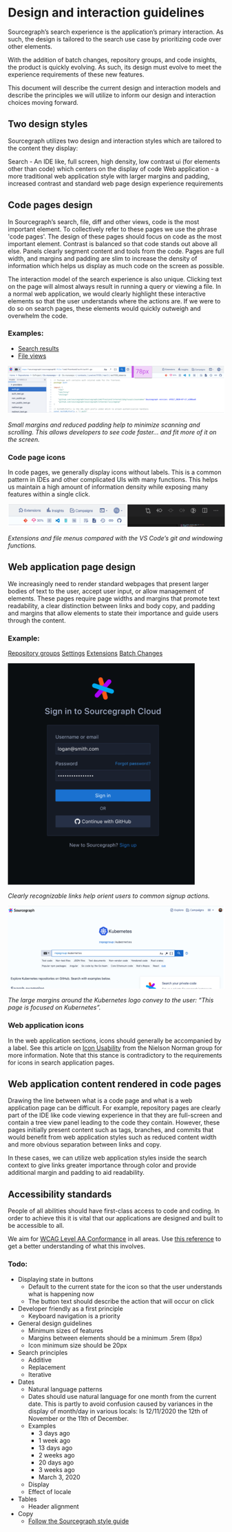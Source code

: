 # Design and interaction guidelines

Sourcegraph’s search experience is the application’s primary interaction. As such, the design is tailored to the search use case by prioritizing code over other elements.

With the addition of batch changes, repository groups, and code insights, the product is quickly evolving. As such, its design must evolve to meet the experience requirements of these new features.

This document will describe the current design and interaction models and describe the principles we will utilize to inform our design and interaction choices moving forward.

## Two design styles
Sourcegraph utilizes two design and interaction styles which are tailored to the content they display:

Search - An IDE like, full screen, high density, low contrast ui (for elements other than code) which centers on the display of code
Web application - a more traditional web application style with larger margins and padding, increased contrast and standard web page design experience requirements

## Code pages design

In Sourcegraph’s search, file, diff and other views, code is the most important element. To collectively refer to these pages we use the phrase 'code pages'. The design of these pages should focus on code as the most important element. Contrast is balanced so that code stands out above all else. Panels clearly segment content and tools from the code. Pages are full width, and margins and padding are slim to increase the density of information which helps us display as much code on the screen as possible.

The interaction model of the search experience is also unique. Clicking text on the page will almost always result in running a query or viewing a file. In a normal web application, we would clearly highlight these interactive elements so that the user understands where the actions are. If we were to do so on search pages, these elements would quickly outweigh and overwhelm the code.

### Examples:

* [Search results](https://sourcegraph.com/search?q=repo:%5Egithub%5C.com/sourcegraph/sourcegraph%24+file:.*/go+auth&patternType=literal)
* [File views](https://sourcegraph.com/github.com/sourcegraph/sourcegraph/-/blob/package.json)

<img src='./margins-example.png' />

_Small margins and reduced padding help to minimize scanning and scrolling. This allows developers to see code faster… and fit more of it on the screen._


### Code page icons

In code pages, we generally display icons without labels. This is a common pattern in IDEs and other complicated UIs with many functions. This helps us maintain a high amount of information density while exposing many features within a single click.

<img src='./icons-example.png' />

_Extensions and file menus compared with the VS Code’s git and windowing functions._

## Web application page design

We increasingly need to render standard webpages that present larger bodies of text to the user, accept user input, or allow management of elements. These pages require page widths and margins that promote text readability, a clear distinction between links and body copy, and padding and margins that allow elements to state their importance and guide users through the content.


### Example:

[Repository groups](https://sourcegraph.com/refactor-python2-to-3)
[Settings](https://sourcegraph.com/users/rrhyne/settings)
[Extensions](https://sourcegraph.com/extensions)
[Batch Changes](https://k8s.sgdev.org/batch-changes)

<img src='./signup-example.png' />

_Clearly recognizable links help orient users to common signup actions._

<img src='./large-margin-example.png' />

_The large margins around the Kubernetes logo convey to the user: “This page is focused on Kubernetes”._

### Web application icons

In the web application sections, icons should generally be accompanied by a label. See this article on [Icon Usability](https://www.nngroup.com/articles/icon-usability/) from the Nielson Norman group for more information. Note that this stance is contradictory to the requirements for icons in search application pages.


## Web application content rendered in code pages

Drawing the line between what is a code page and what is a web application page can be difficult. For example, repository pages are clearly part of the IDE like code viewing experience in that they are full-screen and contain a tree view panel leading to the code they contain. However, these pages initially present content such as tags, branches, and commits that would benefit from web application styles such as reduced content width and more obvious separation between links and copy.

In these cases, we can utilize web application styles inside the search context to give links greater importance through color and provide additional margin and padding to aid readability.

## Accessibility standards
People of all abilities should have first-class access to code and coding. In order to achieve this it is vital that our applications are designed and built to be accessible to all.

We aim for [WCAG Level AA Conformance](https://www.w3.org/WAI/WCAG2AA-Conformance) in all areas. Use [this reference](https://www.w3.org/WAI/WCAG21/quickref/?currentsidebar=%23col_customize&levels=aaa&technologies=smil%2Cflash%2Csl) to get a better understanding of what this involves.

### Todo:

* Displaying state in buttons
  * Default to the current state for the icon so that the user understands what is happening now
  * The button text should describe the action that will occur on click
* Developer friendly as a first principle
  * Keyboard navigation is a priority
* General design guidelines
  * Minimum sizes of features
  * Margins between elements should be a minimum .5rem (8px)
  * Icon minimum size should be 20px
* Search principles
  * Additive
  * Replacement
  * Iterative
* Dates
  * Natural language patterns
  * Dates should use natural language for one month from the current date. This is partly to avoid confusion caused by variances in the display of month/day in various locals: Is 12/11/2020 the 12th of November or the 11th of December.
  * Examples
    * 3 days ago
    * 1 week ago
    * 13 days ago
    * 2 weeks ago
    * 20 days ago
    * 3 weeks ago
    * March 3, 2020
  * Display
  * Effect of locale
* Tables
  * Header alignment
* Copy
  * [Follow the Sourcegraph style guide](https://about.sourcegraph.com/handbook/communication/style_guide)
